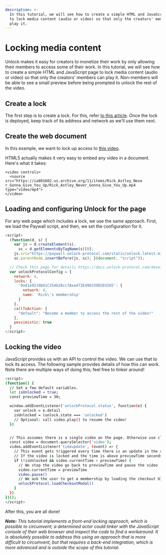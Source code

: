 ```yaml
---
description: >-
  In this tutorial, we will see how to create a simple HTML and JavaScript page
  to lock media content (audio or video) so that only the creators' members can
  play it.
---
```


# Locking media content

Unlock makes it easy for creators to monetize their work by only allowing their members to access some of their work. In this tutorial, we will see how to create a simple HTML and JavaScript page to lock media content (audio or video) so that only the creators' members can play it. Non-members will be able to see a small preview before being prompted to unlock the rest of the video.

## Create a lock

The first step is to create a lock. For this, refer [to this article](/basics/deploying-a-lock#deploying-a-lock). Once the lock is deployed, keep track of its address and network as we'll use them next.

## Create the web document

In this example, we want to lock up access to [this video](https://ia801602.us.archive.org/11/items/Rick_Astley_Never_Gonna_Give_You_Up/Rick_Astley_Never_Gonna_Give_You_Up.mp4).

HTML5 actually makes it very easy to embed any video in a document. Here's what it takes:

```markup
<video controls>
  <source src="https://ia801602.us.archive.org/11/items/Rick_Astley_Neve  r_Gonna_Give_You_Up/Rick_Astley_Never_Gonna_Give_You_Up.mp4 type="video/mp4">
</video>
```

## Loading and configuring Unlock for the page

For any web page which includes a lock, we use the same approach. First, we load the Paywall script, and then, we set the configuration for it.

```javascript
<script>
  (function(d, s) {
    var js = d.createElement(s),
      sc = d.getElementsByTagName(s)[0];
    js.src="https://paywall.unlock-protocol.com/static/unlock.latest.min.js";
    sc.parentNode.insertBefore(js, sc); }(document, "script"));

  // Check this page for details https://docs.unlock-protocol.com/developers/paywall/configuring-checkout
  var unlockProtocolConfig = {
    network: 4,
    locks: {
      '0x61e9210b61C254b28cc7Aea472E496339D2D3265': {
        network: 4,
        name: 'Rick\'s membership'
      }
    },
    callToAction: {
      "default": "Become a member to access the rest of the video!"
    },
    pessimistic: true
  }
</script>
```

## Locking the video

JavaScript provides us with an API to control the video. We can use that to lock its access. The following sample provides details of how this can work. Note there are multiple ways of doing this; feel free to tinker around!

```bash
<script>
(function() {
  // Set a few default variables.
  let isUnlocked = true;
  const previewTime = 30;

  window.addEventListener('unlockProtocol.status', function(e) {
    var unlock = e.detail
    isUnlocked = (unlock.state === 'unlocked')
    // Optional: call video.play() to resume the video!
  })


  // This assumes there is a single video on the page. Otherwise use class selectors.
  const video = document.querySelector('video');
  video.addEventListener('timeupdate', (event) => {
    // This event gets triggered every time there is an update in the current time.
    // If the video is locked and the time is above previewTime seconds
    if (!isUnlocked && video.currentTime > previewTime) {
      // We stop the video go back to previewTime and pause the video
      video.currentTime = previewTime
      video.pause()
      // We ask the user to get a membership by loading the checkout UI
      unlockProtocol.loadCheckoutModal()
    }
  })
})();
</script>

```

After this, you are all done!

_**Note:** This tutorial implements a front-end locking approach, which is possible to circumvent; a determined actor could tinker with the JavaScript console of their web browser and inspect the code to find a workaround. It is absolutely possible to address this using an approach that is more difficult to circumvent, but that requires a back-end integration, which is more advanced and is outside the scope of this tutorial._
